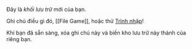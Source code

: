 Đây là *khối lưu trữ* mới của bạn.

Ghi chú điều gì đó, [[File Game]], hoặc thử [Trình nhập](https://help.obsidian.md/Plugins/Importer)!

Khi bạn đã sẵn sàng, xóa ghi chú này và biến kho lưu trữ này thành của riêng bạn.